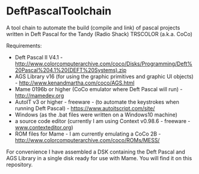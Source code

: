 # DeftPascalToolchain

A tool chain to automate the build (compile and link) of pascal projects written in Deft Pascal for the Tandy (Radio Shack) TRSCOLOR (a.k.a. CoCo)

Requirements:

- Deft Pascal II V4.1 - http://www.colorcomputerarchive.com/coco/Disks/Programming/Deft%20Pascal%204.1%20(DEFT%20Systems).zip
- AGS Library v16 (for using the graphic primitives and graphic UI objects) - http://www.kenandmartha.com/coco/AGS.html
- Mame 0196b or higher (CoCo emulator where Deft Pascal will run) - http://mamedev.org
- AutoIT v3 or higher - freeware - (to automate the keystrokes when running Deft Pascal) - https://www.autoitscript.com/site/
- Windows (as the .bat files were written on a Windows10 machine) 
- a source code editor (currently I am using Context v0.98.6 - freeware - www.contexteditor.org)
- ROM files for Mame - I am currently emulating a CoCo 2B -  http://www.colorcomputerarchive.com/coco/ROMs/MESS/

For convenience I have assembled a DSK containing the Deft Pascal and AGS Library in a single disk ready for use with Mame. You will find it on this repository.
